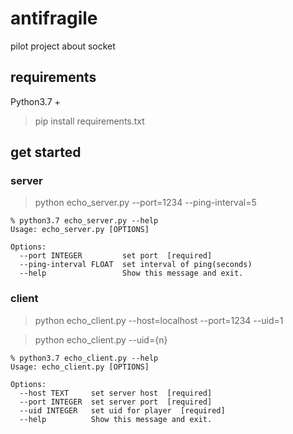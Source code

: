 # antifragile
pilot project about socket

## requirements
Python3.7 +
> pip install requirements.txt

## get started

### server
> python echo_server.py --port=1234 --ping-interval=5

```
% python3.7 echo_server.py --help
Usage: echo_server.py [OPTIONS]

Options:
  --port INTEGER         set port  [required]
  --ping-interval FLOAT  set interval of ping(seconds)
  --help                 Show this message and exit.

```

### client
> python echo_client.py --host=localhost --port=1234 --uid=1

> python echo_client.py --uid={n}

```
% python3.7 echo_client.py --help
Usage: echo_client.py [OPTIONS]

Options:
  --host TEXT     set server host  [required]
  --port INTEGER  set server port  [required]
  --uid INTEGER   set uid for player  [required]
  --help          Show this message and exit.

```
